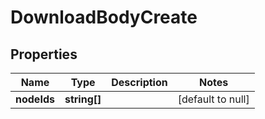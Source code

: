 # DownloadBodyCreate

## Properties
Name | Type | Description | Notes
------------ | ------------- | ------------- | -------------
**nodeIds** | **string[]** |  | [default to null]


